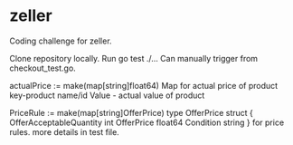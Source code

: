 # zeller

Coding challenge for zeller.

Clone repository locally. 
Run go test ./...
Can manually trigger from checkout_test.go.

actualPrice := make(map[string]float64) 
Map for actual price of product 
key-product name/id
Value - actual value of product

PriceRule := make(map[string]OfferPrice)
type OfferPrice struct {
	OfferAcceptableQuantity int
	OfferPrice              float64
	Condition               string
}
for price rules. more details in test file.
